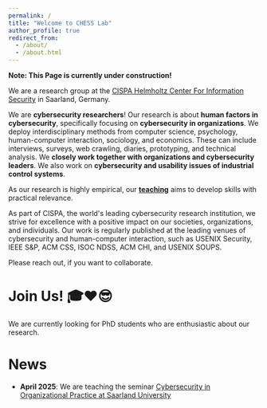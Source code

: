 ```yaml
---
permalink: /
title: "Welcome to CHESS Lab"
author_profile: true
redirect_from: 
  - /about/
  - /about.html
---
```


__Note: This Page is currently under construction!__

We are a research group at the [CISPA Helmholtz Center For Information Security](https://cispa.de/) in Saarland, Germany.


We are __cybersecurity researchers__!
Our research is about __human factors in cybersecurity__, specifically focusing on __cybersecurity in organizations__. We deploy interdisciplinary methods from computer science, psychology, human-computer interaction, sociology, and economics. These can include interviews, surveys, web crawling, diaries, prototyping, and technical analysis. We __closely work together with organizations and cybersecurity leaders__. We also work on __cybersecurity and usability issues of industrial control systems__.


As our research is highly empirical, our __[teaching](/teaching/)__ aims to develop skills with practical relevance.

As part of CISPA, the world's leading cybersecurity research institution, we strive for excellence with a positive impact on our societies, organizations, and individuals. Our work is regularly published at the leading venues of cybersecurity and human-computer interaction, such as USENIX Security, IEEE S&P, ACM CSS, ISOC NDSS, ACM CHI, and USENIX SOUPS.

Please reach out, if you want to collaborate.


# Join Us! 🎓❤️😎
We are currently looking for PhD students who are enthusiastic about our research.



# News  
* __April 2025__: We are teaching the seminar [Cybersecurity in Organizational Practice at Saarland University](https://cms.cispa.saarland/orgsec25/)
